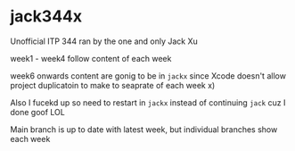 # jack344x

Unofficial ITP 344 ran by the one and only Jack Xu

week1 - week4 follow content of each week

week6 onwards content are gonig to be in `jackx` since Xcode doesn't allow project duplicatoin to make to seaprate of each week x)

Also I fucekd up so need to restart in `jackx` instead of continuing `jack` cuz I done goof LOL

Main branch is up to date with latest week, but individual branches show each week
